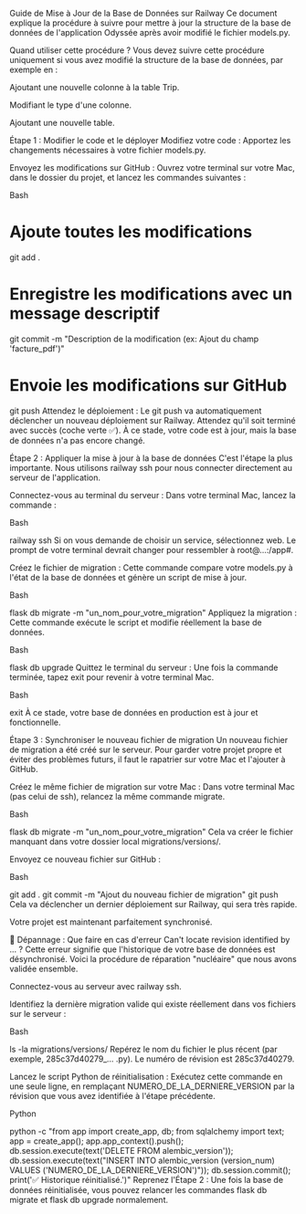 Guide de Mise à Jour de la Base de Données sur Railway
Ce document explique la procédure à suivre pour mettre à jour la structure de la base de données de l'application Odyssée après avoir modifié le fichier models.py.

Quand utiliser cette procédure ?
Vous devez suivre cette procédure uniquement si vous avez modifié la structure de la base de données, par exemple en :

Ajoutant une nouvelle colonne à la table Trip.

Modifiant le type d'une colonne.

Ajoutant une nouvelle table.

Étape 1 : Modifier le code et le déployer
Modifiez votre code : Apportez les changements nécessaires à votre fichier models.py.

Envoyez les modifications sur GitHub : Ouvrez votre terminal sur votre Mac, dans le dossier du projet, et lancez les commandes suivantes :

Bash

# Ajoute toutes les modifications
git add .

# Enregistre les modifications avec un message descriptif
git commit -m "Description de la modification (ex: Ajout du champ 'facture_pdf')"

# Envoie les modifications sur GitHub
git push
Attendez le déploiement : Le git push va automatiquement déclencher un nouveau déploiement sur Railway. Attendez qu'il soit terminé avec succès (coche verte ✅). À ce stade, votre code est à jour, mais la base de données n'a pas encore changé.

Étape 2 : Appliquer la mise à jour à la base de données
C'est l'étape la plus importante. Nous utilisons railway ssh pour nous connecter directement au serveur de l'application.

Connectez-vous au terminal du serveur : Dans votre terminal Mac, lancez la commande :

Bash

railway ssh
Si on vous demande de choisir un service, sélectionnez web. Le prompt de votre terminal devrait changer pour ressembler à root@...:/app#.

Créez le fichier de migration : Cette commande compare votre models.py à l'état de la base de données et génère un script de mise à jour.

Bash

flask db migrate -m "un_nom_pour_votre_migration"
Appliquez la migration : Cette commande exécute le script et modifie réellement la base de données.

Bash

flask db upgrade
Quittez le terminal du serveur : Une fois la commande terminée, tapez exit pour revenir à votre terminal Mac.

Bash

exit
À ce stade, votre base de données en production est à jour et fonctionnelle.

Étape 3 : Synchroniser le nouveau fichier de migration
Un nouveau fichier de migration a été créé sur le serveur. Pour garder votre projet propre et éviter des problèmes futurs, il faut le rapatrier sur votre Mac et l'ajouter à GitHub.

Créez le même fichier de migration sur votre Mac : Dans votre terminal Mac (pas celui de ssh), relancez la même commande migrate.

Bash

flask db migrate -m "un_nom_pour_votre_migration"
Cela va créer le fichier manquant dans votre dossier local migrations/versions/.

Envoyez ce nouveau fichier sur GitHub :

Bash

git add .
git commit -m "Ajout du nouveau fichier de migration"
git push
Cela va déclencher un dernier déploiement sur Railway, qui sera très rapide.

Votre projet est maintenant parfaitement synchronisé.

🚨 Dépannage : Que faire en cas d'erreur Can't locate revision identified by ... ?
Cette erreur signifie que l'historique de votre base de données est désynchronisé. Voici la procédure de réparation "nucléaire" que nous avons validée ensemble.

Connectez-vous au serveur avec railway ssh.

Identifiez la dernière migration valide qui existe réellement dans vos fichiers sur le serveur :

Bash

ls -la migrations/versions/
Repérez le nom du fichier le plus récent (par exemple, 285c37d40279_... .py). Le numéro de révision est 285c37d40279.

Lancez le script Python de réinitialisation : Exécutez cette commande en une seule ligne, en remplaçant NUMERO_DE_LA_DERNIERE_VERSION par la révision que vous avez identifiée à l'étape précédente.

Python

python -c "from app import create_app, db; from sqlalchemy import text; app = create_app(); app.app_context().push(); db.session.execute(text('DELETE FROM alembic_version')); db.session.execute(text(\"INSERT INTO alembic_version (version_num) VALUES ('NUMERO_DE_LA_DERNIERE_VERSION')\")); db.session.commit(); print('✅ Historique réinitialisé.')"
Reprenez l'Étape 2 : Une fois la base de données réinitialisée, vous pouvez relancer les commandes flask db migrate et flask db upgrade normalement.